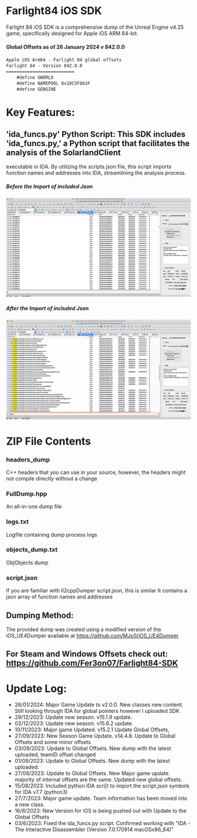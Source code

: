 # Farlight84 iOS SDK
Farlight 84 iOS SDK is a comprehensive dump of the Unreal Engine v4.25 game, specifically designed for Apple iOS ARM 64-bit.

#### Global Offsets as of 26 January 2024 v 842.0.0
```
Apple iOS Arm64 - Farlight 84 global offsets
Farlight 84 - Version 842.0.0
==========================
    #define GWORLD 
    #define NAMEPOOL 0x10C5F8A3F
    #define GENGINE 

```

# Key Features:
## 'ida_funcs.py' Python Script: This SDK includes 'ida_funcs.py,' a Python script that facilitates the analysis of the SolarlandClient
executable in IDA. By utilizing the scripts.json file, this script imports function names and addresses into IDA, streamlining the
analysis process.

##### Before the Import of included Json
![Alt text](https://github.com/silentninjabee/Farlight84_iOS_SDK/blob/main/farlight_IdaBeforeFunctionsImport.jpg "Before Import Json Functions")

##### After the Import of included Json
![Alt text](https://github.com/silentninjabee/Farlight84_iOS_SDK/blob/main/farlight_IdaAfterFunctionsImport.jpg "After Import Json Functions")

# ZIP File Contents

### headers_dump
C++ headers that you can use in your source, however, the headers might not compile directly without a change

### FullDump.hpp
An all-in-one dump file

### logs.txt
Logfile containing dump process logs

### objects_dump.txt
ObjObjects dump

### script.json
If you are familiar with Il2cppDumper script.json, this is similar
It contains a json array of function names and addresses

## Dumping Method:
The provided dump was created using a modified version of the iOS_UE4Dumper available at https://github.com/MJx0/iOS_UE4Dumper

## For Steam and Windows Offsets check out: https://github.com/Fer3on07/Farlight84-SDK

# Update Log:
- 26/01/2024: Major Game Update to v2.0.0. New classes new content. Still looking through IDA for global pointers however I uploaded SDK
- 29/12/2023: Update new season. v15.1.9 update.
- 02/12/2023: Update new season. v15.6.2 update.
- 10/11/2023: Major game Updated. v15.2.1 Update Global Offsets, 
- 27/09/2023: New Season Game Update. v14.4.8. Update to Global Offsets and some minor offsets
- 03/09/2023: Update to Global Offsets. New dump with the latest uploaded, teamID offset changed
- 01/09/2023: Update to Global Offsets. New dump with the latest uploaded.
- 27/08/2023: Update to Global Offsets. New Major game update. majority of internal offsets are the same. Updated new global offsets.
- 15/08/2023: Included python IDA scri[t to import the script.json symbols for IDA v7.7 (python3)
- 27/7/2023: Major game update. Team information has been moved into a new class.
- 16/6/2023: New Version for iOS is being pushed out with Update to the Global Offsets
- 03/6/2023: Fixed the ida_funcs.py script. Confirmed working with "IDA - The Interactive Disassembler (Version 7.0.170914 macOSx86_64)"
